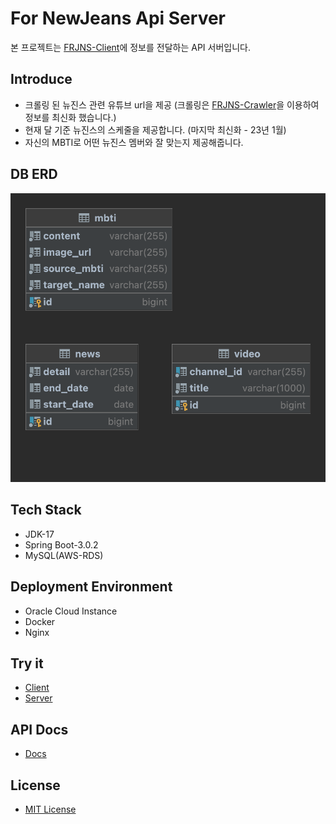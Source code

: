 # For NewJeans Api Server

본 프로젝트는 [FRJNS-Client](https://github.com/GDSC-SKHU/FRJNS-Client)에 정보를 전달하는 API 서버입니다.

## Introduce

* 크롤링 된 뉴진스 관련 유튜브 url을 제공 (크롤링은 [FRJNS-Crawler](https://github.com/GDSC-SKHU/FRJNS-Crawler)을 이용하여 정보를 최신화 했습니다.)
* 현재 달 기준 뉴진스의 스케줄을 제공합니다. (마지막 최신화 - 23년 1월)
* 자신의 MBTI로 어떤 뉴진스 멤버와 잘 맞는지 제공해줍니다.

## DB ERD

![erd](diagram.png)

## Tech Stack

* JDK-17
* Spring Boot-3.0.2
* MySQL(AWS-RDS)

## Deployment Environment

* Oracle Cloud Instance
* Docker
* Nginx

## Try it

* [Client](https://frjns.pages.dev/)
* [Server](https://frjns.ddns.net/)

## API Docs

* [Docs](https://documenter.getpostman.com/view/18874212/2s8ZDeUeeM)

## License

* [MIT License](LICENSE)